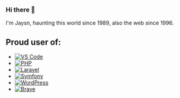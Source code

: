 ### Hi there 👋

I'm Jaysn, haunting this world since 1989, also the web since 1996.

## Proud user of:

- [![VS Code](https://img.shields.io/badge/VS%20Code-%23007ACC?style=for-the-badge&logo=visualstudiocode "VS Code")](https://code.visualstudio.com//)
- [![PHP](https://img.shields.io/badge/PHP-%23777BB4?style=for-the-badge&logo=php "PHP")](https://php.net/)
- [![Laravel](https://img.shields.io/badge/Laravel-%23FF2D20?style=for-the-badge&logo=Laravel&logoColor=ffffff "Laravel")](https://www.larvel.com/)
- [![Symfony](https://img.shields.io/badge/Symfony-%23000000?style=for-the-badge&logo=symfony "Symfony")](https://www.symfony.com/)
- [![WordPress](https://img.shields.io/badge/WordPress-%2321759B?style=for-the-badge&logo=wordpress "WordPress")](https://www.wordpress.org/)
- [![Brave](https://img.shields.io/badge/Brave-%23272822?style=for-the-badge&logo=brave "Brave")](https://brave.com/)


<!--
**jaysn/jaysn** is a ✨ _special_ ✨ repository because its `README.md` (this file) appears on your GitHub profile.

Here are some ideas to get you started:

- 🔭 I’m currently working on ...
- 🌱 I’m currently learning ...
- 👯 I’m looking to collaborate on ...
- 🤔 I’m looking for help with ...
- 💬 Ask me about ...
- 📫 How to reach me: ...
- 😄 Pronouns: ...
- ⚡ Fun fact: ...
-->
